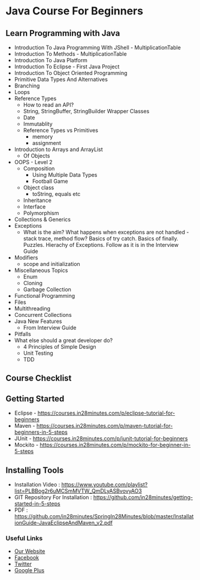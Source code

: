 # Java Course For Beginners

## Learn Programming with Java
- Introduction To Java Programming With JShell - MultiplicationTable
- Introduction To Methods - MultiplicationTable
- Introduction To Java Platform
- Introduction To Eclipse - First Java Project
- Introduction To Object Oriented Programming
- Primitive Data Types And Alternatives
- Branching 
- Loops
- Reference Types 
  - How to read an API?
  - String, StringBuffer, StringBuilder Wrapper Classes
  - Date
  - Immutablity
  - Reference Types vs Primitives
      - memory
      - assignment
- Introduction to Arrays and ArrayList
  - Of Objects
- OOPS - Level 2
  - Composition
    - Using Multiple Data Types
    - Football Game
  - Object class
     - toString, equals etc
  - Inheritance
  - Interface
  - Polymorphism
- Collections & Generics
- Exceptions
  - What is the aim? What happens when exceptions are not handled - stack trace, method flow?  Basics of try catch. Basics of finally. Puzzles. Hierachy of Exceptions. Follow as it is in the Interview Guide
- Modifiers
  - scope and initialization
- Miscellaneous Topics
  - Enum
  - Cloning
  - Garbage Collection
- Functional Programming
- Files
- Multithreading
- Concurrent Collections
- Java New Features
  - From Interview Guide
- Pitfalls
- What else should a great developer do?
  - 4 Principles of Simple Design
  - Unit Testing
  - TDD

## Course Checklist

## Getting Started
- Eclipse - https://courses.in28minutes.com/p/eclipse-tutorial-for-beginners
- Maven - https://courses.in28minutes.com/p/maven-tutorial-for-beginners-in-5-steps
- JUnit - https://courses.in28minutes.com/p/junit-tutorial-for-beginners
- Mockito - https://courses.in28minutes.com/p/mockito-for-beginner-in-5-steps

## Installing Tools
- Installation Video : https://www.youtube.com/playlist?list=PLBBog2r6uMCSmMVTW_QmDLyASBvovyAO3
- GIT Repository For Installation : https://github.com/in28minutes/getting-started-in-5-steps
- PDF : https://github.com/in28minutes/SpringIn28Minutes/blob/master/InstallationGuide-JavaEclipseAndMaven_v2.pdf

  
### Useful Links
- [Our Website](http://www.in28minutes.com)
- [Facebook](http://facebook.com/in28minutes)
- [Twitter](http://twitter.com/in28minutes)
- [Google Plus](https://plus.google.com/u/3/110861829188024231119)
